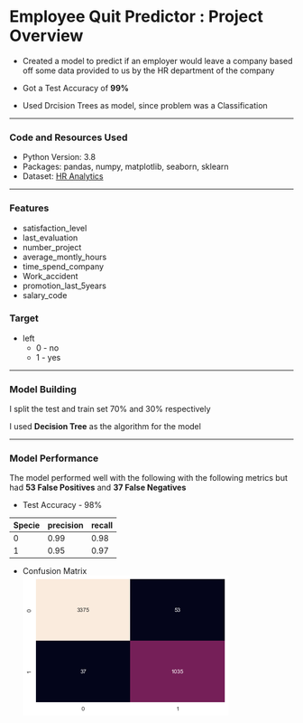 # Employee Quit Predictor : Project Overview

* Created a model to predict if an employer would leave a company based off some data provided to us by the HR department of the company

* Got a Test Accuracy of **99%**

* Used Drcision Trees as model, since problem was a Classification

___
### Code and Resources Used
* Python Version: 3.8
* Packages: pandas, numpy, matplotlib, seaborn, sklearn
* Dataset: [HR Analytics](kaggle.com/giripujar/hr-analytics)

___
### Features
* satisfaction_level
* last_evaluation
* number_project
* average_montly_hours
* time_spend_company
* Work_accident
* promotion_last_5years
* salary_code

### Target
* left
    * 0 - no
    * 1 - yes
___

### Model Building

I split the test and train set 70% and 30% respectively

I used **Decision Tree** as the algorithm for the model
___

### Model Performance
The model performed well with the following with the following metrics but had **53 False Positives** and **37 False Negatives**
* Test Accuracy - 98%

| Specie  | precision | recall  | 
|---------|-----------|---------|
| 0       | 0.99      | 0.98    | 
| 1       | 0.95      | 0.97    | 


* Confusion Matrix
![Confusion Matrix](img/cmatrix.png)























